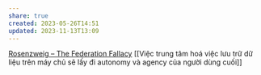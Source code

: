 ```yaml
---
share: true
created: 2023-05-26T14:51
updated: 2023-11-13T13:09
---
```

[Rosenzweig – The Federation Fallacy](https://rosenzweig.io/blog/the-federation-fallacy.html)
[[Việc trung tâm hoá việc lưu trữ dữ liệu trên máy chủ sẽ lấy đi autonomy và agency của người dùng cuối]]

